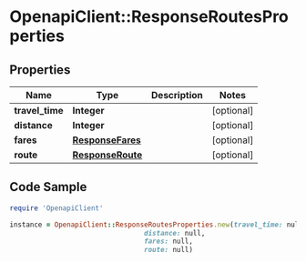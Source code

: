 # OpenapiClient::ResponseRoutesProperties

## Properties

Name | Type | Description | Notes
------------ | ------------- | ------------- | -------------
**travel_time** | **Integer** |  | [optional] 
**distance** | **Integer** |  | [optional] 
**fares** | [**ResponseFares**](ResponseFares.md) |  | [optional] 
**route** | [**ResponseRoute**](ResponseRoute.md) |  | [optional] 

## Code Sample

```ruby
require 'OpenapiClient'

instance = OpenapiClient::ResponseRoutesProperties.new(travel_time: null,
                                 distance: null,
                                 fares: null,
                                 route: null)
```


